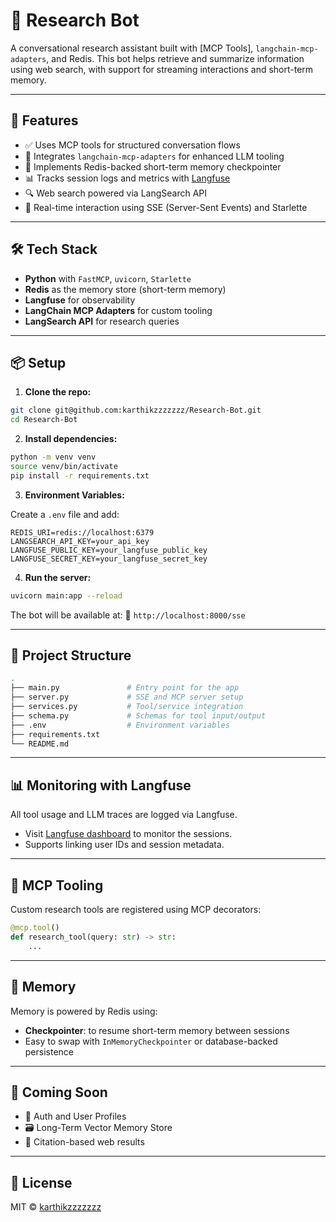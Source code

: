 # 🧠 Research Bot

A conversational research assistant built with [MCP Tools], `langchain-mcp-adapters`, and Redis. This bot helps retrieve and summarize information using web search, with support for streaming interactions and short-term memory.

---

## 🚀 Features

* ✅ Uses MCP tools for structured conversation flows
* 🔌 Integrates `langchain-mcp-adapters` for enhanced LLM tooling
* 🧠 Implements Redis-backed short-term memory checkpointer
* 📊 Tracks session logs and metrics with [Langfuse](https://www.langfuse.com/)
* 🔍 Web search powered via LangSearch API
* 🔀 Real-time interaction using SSE (Server-Sent Events) and Starlette

---

## 🛠️ Tech Stack

* **Python** with `FastMCP`, `uvicorn`, `Starlette`
* **Redis** as the memory store (short-term memory)
* **Langfuse** for observability
* **LangChain MCP Adapters** for custom tooling
* **LangSearch API** for research queries

---

## 📦 Setup

1. **Clone the repo:**

```bash
git clone git@github.com:karthikzzzzzzz/Research-Bot.git
cd Research-Bot
```

2. **Install dependencies:**

```bash
python -m venv venv
source venv/bin/activate
pip install -r requirements.txt
```

3. **Environment Variables:**

Create a `.env` file and add:

```env
REDIS_URI=redis://localhost:6379
LANGSEARCH_API_KEY=your_api_key
LANGFUSE_PUBLIC_KEY=your_langfuse_public_key
LANGFUSE_SECRET_KEY=your_langfuse_secret_key
```

4. **Run the server:**

```bash
uvicorn main:app --reload
```

The bot will be available at:
📍 `http://localhost:8000/sse`

---

## 📁 Project Structure

```bash
.
├── main.py               # Entry point for the app
├── server.py             # SSE and MCP server setup
├── services.py           # Tool/service integration
├── schema.py             # Schemas for tool input/output
├── .env                  # Environment variables
├── requirements.txt
└── README.md
```

---

## 📊 Monitoring with Langfuse

All tool usage and LLM traces are logged via Langfuse.

* Visit [Langfuse dashboard](https://cloud.langfuse.com/) to monitor the sessions.
* Supports linking user IDs and session metadata.

---

## 🧹 MCP Tooling

Custom research tools are registered using MCP decorators:

```python
@mcp.tool()
def research_tool(query: str) -> str:
    ...
```

---

## 🧠 Memory

Memory is powered by Redis using:

* **Checkpointer**: to resume short-term memory between sessions
* Easy to swap with `InMemoryCheckpointer` or database-backed persistence

---

## 🧪 Coming Soon

* 🔐 Auth and User Profiles
* 🗃️ Long-Term Vector Memory Store
* 🔎 Citation-based web results

---

## 📄 License

MIT © [karthikzzzzzzz](https://github.com/karthikzzzzzzz)
